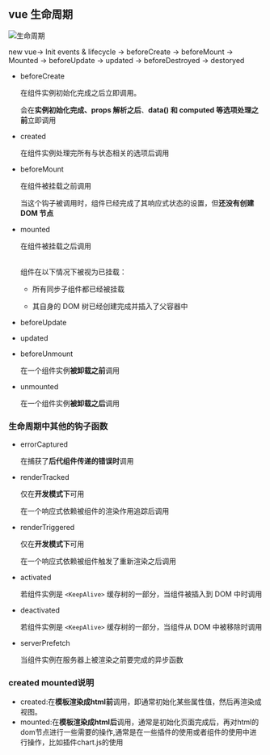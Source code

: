 ## vue 生命周期 

![生命周期](https://cn.vuejs.org/assets/lifecycle.16e4c08e.png)

new vue-> Init events & lifecycle -> beforeCreate -> beforeMount -> Mounted -> beforeUpdate -> updated -> beforeDestroyed -> destoryed


* beforeCreate

    在组件实例初始化完成之后立即调用。

    会在**实例初始化完成、props 解析之后**、**data() 和 computed 等选项处理之前**立即调用

* created

    在组件实例处理完所有与状态相关的选项后调用

* beforeMount

    在组件被挂载之前调用

    当这个钩子被调用时，组件已经完成了其响应式状态的设置，但**还没有创建 DOM 节点**

* mounted

    在组件被挂载之后调用

    <br>组件在以下情况下被视为已挂载：
    
    * 所有同步子组件都已经被挂载


    * 其自身的 DOM 树已经创建完成并插入了父容器中


* beforeUpdate

* updated

* beforeUnmount

    在一个组件实例**被卸载之前**调用

* unmounted

    在一个组件实例**被卸载之后**调用

### 生命周期中其他的钩子函数

* errorCaptured

    在捕获了**后代组件传递的错误时**调用

* renderTracked 

    仅在**开发模式下**可用

    在一个响应式依赖被组件的渲染作用追踪后调用


* renderTriggered

    仅在**开发模式下**可用

    在一个响应式依赖被组件触发了重新渲染之后调用


* activated

    若组件实例是 ```<KeepAlive>``` 缓存树的一部分，当组件被插入到 DOM 中时调用

* deactivated

    若组件实例是 ```<KeepAlive>``` 缓存树的一部分，当组件从 DOM 中被移除时调用

* serverPrefetch 

    当组件实例在服务器上被渲染之前要完成的异步函数


### created mounted说明

* created:在**模板渲染成html前**调用，即通常初始化某些属性值，然后再渲染成视图。
* mounted:在**模板渲染成html后**调用，通常是初始化页面完成后，再对html的dom节点进行一些需要的操作,通常是在一些插件的使用或者组件的使用中进行操作，比如插件chart.js的使用

